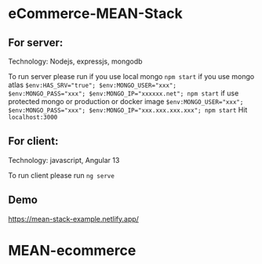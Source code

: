 # eCommerce-MEAN-Stack

## For server: 
Technology: Nodejs, expressjs, mongodb

To run server please run 
if you use local mongo `npm start`
if you use mongo atlas `$env:HAS_SRV="true"; $env:MONGO_USER="xxx"; $env:MONGO_PASS="xxx"; $env:MONGO_IP="xxxxxx.net"; npm start`
if use protected mongo or production or docker image `$env:MONGO_USER="xxx"; $env:MONGO_PASS="xxx"; $env:MONGO_IP="xxx.xxx.xxx.xxx"; npm start`
Hit `localhost:3000`

## For client: 
Technology: javascript, Angular 13

To run client please run `ng serve`

## Demo
https://mean-stack-example.netlify.app/
# MEAN-ecommerce
